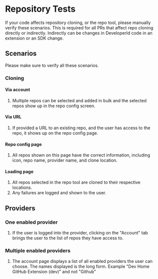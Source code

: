 ﻿# Repository Tests
If your code affects repository cloning, or the repo tool, please manually verify these scenarios.  This is required for all PRs that affect repo cloning directly or indirectly.  Indirectly can be changes in DeveloperId code in an extension or an SDK change.

## Scenarios
Please make sure to verify all these scenarios.
### Cloning

#### Via account
1. Multiple repos can be selected and added in bulk and the selected repos show up in the repo config screen.

#### Via URL
1. If provided a URL to an existing repo, and the user has access to the repo, it shows up on the repo config page.

#### Repo config page
1. All repos shown on this page have the correct information, including icon, repo name, provider name, and clone location.

#### Loading page
1. All repos selected in the repo tool are cloned to their respective locations.
2. Any failures are logged and shown to the user. 

## Providers
### One enabled provider
1. If the user is logged into the provider, clicking on the "Account" tab brings the user to the list of repos they have access to.

### Multiple enabled providers
1. The account page displays a list of all enabled providers the user can choose.  The names displayed is the long form.  Example "Dev Home GitHub Extension (dev)" and not "Github"
